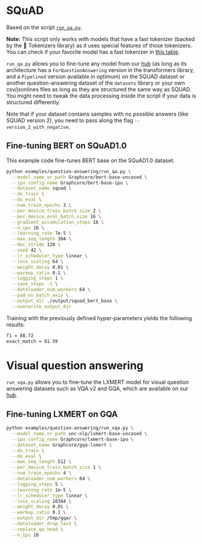 <!---
Copyright 2020 The HuggingFace Team. All rights reserved.

Licensed under the Apache License, Version 2.0 (the "License");
you may not use this file except in compliance with the License.
You may obtain a copy of the License at

    http://www.apache.org/licenses/LICENSE-2.0

Unless required by applicable law or agreed to in writing, software
distributed under the License is distributed on an "AS IS" BASIS,
WITHOUT WARRANTIES OR CONDITIONS OF ANY KIND, either express or implied.
See the License for the specific language governing permissions and
limitations under the License.
-->

# SQuAD

Based on the script [`run_qa.py`](https://github.com/huggingface/transformers/blob/master/examples/pytorch/question-answering/run_qa.py).

**Note:** This script only works with models that have a fast tokenizer (backed by the 🤗 Tokenizers library) as it
uses special features of those tokenizers. You can check if your favorite model has a fast tokenizer in
[this table](https://huggingface.co/transformers/index.html#supported-frameworks).

`run_qa.py` allows you to fine-tune any model from our [hub](https://huggingface.co/models) (as long as its architecture has a `ForQuestionAnswering` version in the transformers library, and a `Pipelined` version available in optimum) on the SQUAD dataset or another question-answering dataset of the `datasets` library or your own csv/jsonlines files as long as they are structured the same way as SQUAD. You might need to tweak the data processing inside the script if your data is structured differently.

Note that if your dataset contains samples with no possible answers (like SQUAD version 2), you need to pass along the flag `--version_2_with_negative`.

## Fine-tuning BERT on SQuAD1.0

This example code fine-tunes BERT base on the SQuAD1.0 dataset.
<!-- Add execution time once it is available.
It runs in 4 min (with BERT-base) or 68 min (with BERT-large)
on a single tesla V100 16GB.
-->

```bash
python examples/question-answering/run_qa.py \
  --model_name_or_path Graphcore/bert-base-uncased \
  --ipu_config_name Graphcore/bert-base-ipu \
  --dataset_name squad \
  --do_train \
  --do_eval \
  --num_train_epochs 3 \
  --per_device_train_batch_size 2 \
  --per_device_eval_batch_size 16 \
  --gradient_accumulation_steps 16 \
  --n_ipu 16 \
  --learning_rate 7e-5 \
  --max_seq_length 384 \
  --doc_stride 128 \
  --seed 42 \
  --lr_scheduler_type linear \
  --loss_scaling 64 \
  --weight_decay 0.01 \
  --warmup_ratio 0.1 \
  --logging_steps 1 \
  --save_steps -1 \
  --dataloader_num_workers 64 \
  --pad_on_batch_axis \
  --output_dir ./output/squad_bert_base \
  --overwrite_output_dir
```

Training with the previously defined hyper-parameters yields the following results:
```bash
f1 = 88.72
exact_match = 81.59
```

# Visual question answering

`run_vqa.py` allows you to fine-tune the LXMERT model for visual question answering datasets such as VQA v2 and GQA, which are available on our [hub](https://huggingface.co/datasets).

## Fine-tuning LXMERT on GQA

```bash
python examples/question-answering/run_vqa.py \
  --model_name_or_path unc-nlp/lxmert-base-uncased \
  --ipu_config_name Graphcore/lxmert-base-ipu \
  --dataset_name Graphcore/gqa-lxmert \
  --do_train \
  --do_eval \
  --max_seq_length 512 \
  --per_device_train_batch_size 1 \
  --num_train_epochs 4 \
  --dataloader_num_workers 64 \
  --logging_steps 5 \
  --learning_rate 1e-5 \
  --lr_scheduler_type linear \
  --loss_scaling 16384 \
  --weight_decay 0.01 \
  --warmup_ratio 0.1 \
  --output_dir /tmp/gqa/ \
  --dataloader_drop_last \
  --replace_qa_head \
  --n_ipu 16
```
